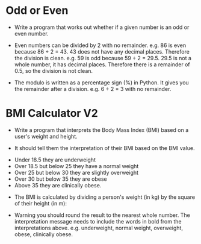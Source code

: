 # Odd or Even

* Write a program that works out whether if a given number is an odd or even number.

* Even numbers can be divided by 2 with no remainder. e.g. 86 is even because 86 ÷ 2 = 43. 43 does not have any decimal places. Therefore the division is clean. e.g. 59 is odd because 59 ÷ 2 = 29.5. 29.5 is not a whole number, it has decimal places. Therefore there is a remainder of 0.5, so the division is not clean.

* The modulo is written as a percentage sign (%) in Python. It gives you the remainder after a division. e.g. 6 ÷ 2 = 3 with no remainder.

# BMI Calculator V2

* Write a program that interprets the Body Mass Index (BMI) based on a user's weight and height.

* It should tell them the interpretation of their BMI based on the BMI value.

- Under 18.5 they are underweight
- Over 18.5 but below 25 they have a normal weight
- Over 25 but below 30 they are slightly overweight
- Over 30 but below 35 they are obese
- Above 35 they are clinically obese.

* The BMI is calculated by dividing a person's weight (in kg) by the square of their height (in m):

* Warning you should round the result to the nearest whole number. The interpretation message needs to include the words in bold from the interpretations above. e.g. underweight, normal weight, overweight, obese, clinically obese.
